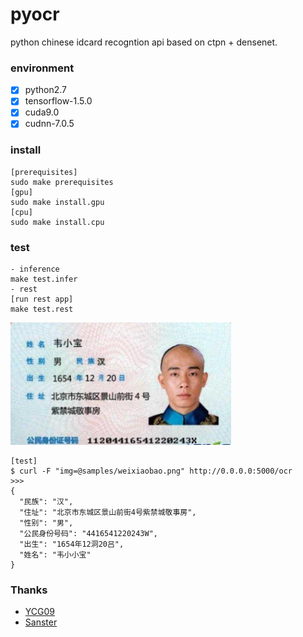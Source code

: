 # pyocr
python chinese idcard recogntion api based on ctpn + densenet. 
### environment
  * [x] python2.7
  * [x] tensorflow-1.5.0
  * [x] cuda9.0
  * [x] cudnn-7.0.5
### install
```
[prerequisites]
sudo make prerequisites
[gpu]
sudo make install.gpu
[cpu]
sudo make install.cpu
```
### test
```
- inference
make test.infer
- rest
[run rest app]
make test.rest
```

<img src="samples/weixiaobao.png" width = '70%'/>

```
[test]
$ curl -F "img=@samples/weixiaobao.png" http://0.0.0.0:5000/ocr
>>>
{
  "民族": "汉", 
  "住址": "北京市东城区景山前街4号紫禁城敬事房", 
  "性别": "男", 
  "公民身份号码": "4416541220243W", 
  "出生": "1654年12洞20吕", 
  "姓名": "韦小小宝"
}
```

### Thanks
- [YCG09](https://github.com/YCG09/chinese_ocr)
- [Sanster](https://github.com/Sanster/DeepOcrService)
